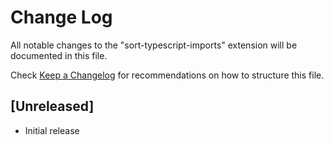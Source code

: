 # Change Log
All notable changes to the "sort-typescript-imports" extension will be documented in this file.

Check [Keep a Changelog](http://keepachangelog.com/) for recommendations on how to structure this file.

## [Unreleased]
- Initial release